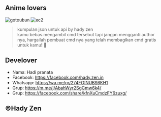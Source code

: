 ## Anime lovers
![gotoubun](https://i.ibb.co/Mn82cxm/hady-zen.jpg) 
![ec2](https://i.ibb.co/1JbkkTn/hady-zen.jpg) 

> kumpulan json untuk api by hady zen <br />
> kamu bebas mengambil cmd tersebut tapi jangan mengganti author nya, hargailah pembuat cmd nya yang telah membagikan cmd gratis untuk kamu! 🥀

## Develover
- Nama: Hadi pranata <br />
- Facebook: https://facebook.com/hady.zen.in <br />
- Whatsapp: https://wa.me/qr/274FOINUBS6KH1 <br />
- Grup: https://m.me/j/AbahWyr2SgCmw6k4/ <br />
- Grup: https://facebook.com/share/kfnXuCmdzFY6zuxg/ 

## ©Hady Zen 
